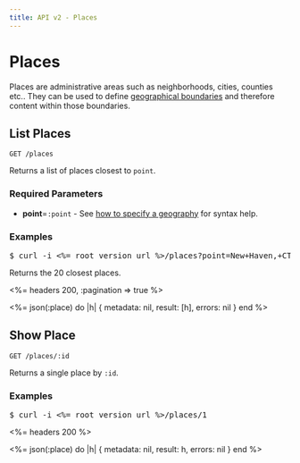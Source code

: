 ```yaml
---
title: API v2 - Places
---
```


# Places

Places are administrative areas such as neighborhoods, cities, counties etc.. They can be used to define <a href="/#geography">geographical boundaries</a> and therefore content within those boundaries.

## List Places

    GET /places

Returns a list of places closest to `point`.

### Required Parameters

* **point**=`:point` - See <a href="/#geography">how to specify a geography</a> for syntax help.

### Examples

<pre class="terminal">
$ curl -i <%= root_version_url %>/places?point=New+Haven,+CT
</pre>

Returns the 20 closest places.

<%= headers 200, :pagination => true %>

<%= 
  json(:place) do |h| 
    { metadata: nil,
      result: [h],
      errors: nil
    }
  end 
%>

## Show Place

    GET /places/:id

Returns a single place by `:id`.

### Examples

<pre class="terminal">
$ curl -i <%= root_version_url %>/places/1
</pre>



<%= headers 200 %>

<%= 
  json(:place) do |h| 
    { metadata: nil,
      result: h,
      errors: nil
    }
  end 
%>
